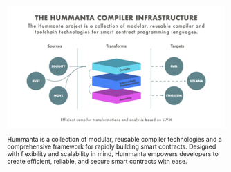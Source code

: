 ![The Hummanta banner](hummanta-banner.png)

Hummanta is a collection of modular, reusable compiler technologies and a comprehensive framework for rapidly building smart contracts. Designed with flexibility and scalability in mind, Hummanta empowers developers to create efficient, reliable, and secure smart contracts with ease.
